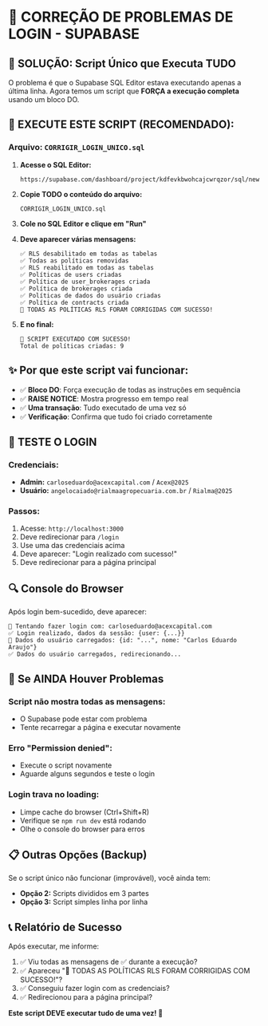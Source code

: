 # 🚨 CORREÇÃO DE PROBLEMAS DE LOGIN - SUPABASE

## 🎯 **SOLUÇÃO: Script Único que Executa TUDO**

O problema é que o Supabase SQL Editor estava executando apenas a última linha. Agora temos um script que **FORÇA a execução completa** usando um bloco DO.

## 🔧 **EXECUTE ESTE SCRIPT (RECOMENDADO):**

### **Arquivo: `CORRIGIR_LOGIN_UNICO.sql`**

1. **Acesse o SQL Editor:**
   ```
   https://supabase.com/dashboard/project/kdfevkbwohcajcwrqzor/sql/new
   ```

2. **Copie TODO o conteúdo do arquivo:**
   ```
   CORRIGIR_LOGIN_UNICO.sql
   ```

3. **Cole no SQL Editor e clique em "Run"**

4. **Deve aparecer várias mensagens:**
   ```
   ✅ RLS desabilitado em todas as tabelas
   ✅ Todas as políticas removidas
   ✅ RLS reabilitado em todas as tabelas
   ✅ Políticas de users criadas
   ✅ Política de user_brokerages criada
   ✅ Política de brokerages criada
   ✅ Políticas de dados do usuário criadas
   ✅ Política de contracts criada
   🎉 TODAS AS POLÍTICAS RLS FORAM CORRIGIDAS COM SUCESSO!
   ```

5. **E no final:**
   ```
   🎯 SCRIPT EXECUTADO COM SUCESSO!
   Total de políticas criadas: 9
   ```

## ✨ **Por que este script vai funcionar:**

- ✅ **Bloco DO**: Força execução de todas as instruções em sequência
- ✅ **RAISE NOTICE**: Mostra progresso em tempo real
- ✅ **Uma transação**: Tudo executado de uma vez só
- ✅ **Verificação**: Confirma que tudo foi criado corretamente

## 🧪 **TESTE O LOGIN**

### **Credenciais:**
- **Admin:** `carloseduardo@acexcapital.com` / `Acex@2025`
- **Usuário:** `angelocaiado@rialmaagropecuaria.com.br` / `Rialma@2025`

### **Passos:**
1. Acesse: `http://localhost:3000`
2. Deve redirecionar para `/login`
3. Use uma das credenciais acima
4. Deve aparecer: "Login realizado com sucesso!"
5. Deve redirecionar para a página principal

## 🔍 **Console do Browser**

Após login bem-sucedido, deve aparecer:
```
🔑 Tentando fazer login com: carloseduardo@acexcapital.com
✅ Login realizado, dados da sessão: {user: {...}}
👤 Dados do usuário carregados: {id: "...", nome: "Carlos Eduardo Araujo"}
✅ Dados do usuário carregados, redirecionando...
```

## 🐛 **Se AINDA Houver Problemas**

### **Script não mostra todas as mensagens:**
- O Supabase pode estar com problema
- Tente recarregar a página e executar novamente

### **Erro "Permission denied":**
- Execute o script novamente
- Aguarde alguns segundos e teste o login

### **Login trava no loading:**
- Limpe cache do browser (Ctrl+Shift+R)
- Verifique se `npm run dev` está rodando
- Olhe o console do browser para erros

## 📋 **Outras Opções (Backup)**

Se o script único não funcionar (improvável), você ainda tem:
- **Opção 2:** Scripts divididos em 3 partes
- **Opção 3:** Script simples linha por linha

## 📞 **Relatório de Sucesso**

Após executar, me informe:
1. ✅ Viu todas as mensagens de ✅ durante a execução?
2. ✅ Apareceu "🎉 TODAS AS POLÍTICAS RLS FORAM CORRIGIDAS COM SUCESSO!"?
3. ✅ Conseguiu fazer login com as credenciais?
4. ✅ Redirecionou para a página principal?

**Este script DEVE executar tudo de uma vez! 🚀** 